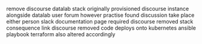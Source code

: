 remove discourse datalab stack originally provisioned discourse instance alongside datalab user forum however practise found discussion take place either person slack documentation page required discourse removed stack consequence link discourse removed code deploys onto kubernetes ansible playbook terraform also altered accordingly
